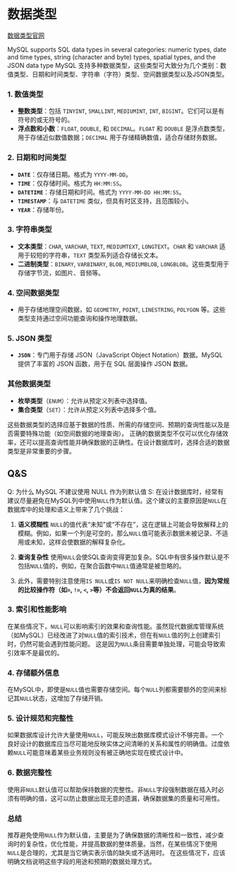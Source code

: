 # 数据类型
[数据类型官网](https://dev.mysql.com/doc/refman/8.0/en/data-types.html)

MySQL supports SQL data types in several categories: numeric types, date and time types, string (character and byte) types, spatial types, and the JSON data type
MySQL 支持多种数据类型，这些类型可大致分为几个类别：数值类型、日期和时间类型、字符串（字符）类型、空间数据类型以及JSON类型。

### 1. 数值类型
- **整数类型**：包括 `TINYINT`, `SMALLINT`, `MEDIUMINT`, `INT`, `BIGINT`。它们可以是有符号的或无符号的。
- **浮点数和小数**：`FLOAT`, `DOUBLE`, 和 `DECIMAL`。`FLOAT` 和 `DOUBLE` 是浮点数类型，用于存储近似数值数据；`DECIMAL` 用于存储精确数值，适合存储财务数据。

### 2. 日期和时间类型
- **`DATE`**：仅存储日期。格式为 `YYYY-MM-DD`。
- **`TIME`**：仅存储时间。格式为 `HH:MM:SS`。
- **`DATETIME`**：存储日期和时间。格式为 `YYYY-MM-DD HH:MM:SS`。
- **`TIMESTAMP`**：与 `DATETIME` 类似，但具有时区支持，且范围较小。
- **`YEAR`**：存储年份。

### 3. 字符串类型
- **文本类型**：`CHAR`, `VARCHAR`, `TEXT`, `MEDIUMTEXT`, `LONGTEXT`。`CHAR` 和 `VARCHAR` 适用于较短的字符串，`TEXT` 类型系列适合存储长文本。
- **二进制类型**：`BINARY`, `VARBINARY`, `BLOB`, `MEDIUMBLOB`, `LONGBLOB`。这些类型用于存储字节流，如图片、音频等。

### 4. 空间数据类型
- 用于存储地理空间数据，如 `GEOMETRY`, `POINT`, `LINESTRING`, `POLYGON` 等。这些类型支持通过空间功能查询和操作地理数据。

### 5. JSON 类型
- **`JSON`**：专门用于存储 JSON（JavaScript Object Notation）数据。MySQL 提供了丰富的 JSON 函数，用于在 SQL 层面操作 JSON 数据。

### 其他数据类型
- **枚举类型**（`ENUM`）：允许从预定义列表中选择值。
- **集合类型**（`SET`）：允许从预定义列表中选择多个值。

这些数据类型的选择应基于数据的性质、所需的存储空间、预期的查询性能以及是否需要特殊功能（如空间数据的地理查询）。
正确的数据类型不仅可以优化存储效率，还可以提高查询性能并确保数据的正确性。在设计数据库时，选择合适的数据类型是非常重要的步骤。

## Q&S
Q: 为什么 MySQL 不建议使用 NULL 作为列默认值
S: 在设计数据库时，经常有建议尽量避免在MySQL列中使用`NULL`作为默认值。这个建议的主要原因是`NULL`在数据库中的处理和语义上带来了几个挑战：

1. **语义模糊性**
`NULL`的值代表“未知”或“不存在”，这在逻辑上可能会导致解释上的模糊。例如，如果一个列是可空的，那么`NULL`值可能表示数据未被记录、不适用或未知，这样会使数据的解释复杂化。

2. **查询复杂性**
使用`NULL`会使SQL查询变得更加复杂。SQL中有很多操作默认是不包括`NULL`值的，例如，在聚合函数中`NULL`值通常是被忽略的。
3. 此外，需要特别注意使用`IS NULL`或`IS NOT NULL`来明确检查`NULL`值，**因为常规的比较操作符（如`=`, `!=`, `<`, `>`等）不会返回`NULL`为真的结果**。

### 3. **索引和性能影响**
在某些情况下，`NULL`可以影响索引的效果和查询性能。虽然现代数据库管理系统（如MySQL）已经改进了对`NULL`值的索引技术，但在有`NULL`值的列上创建索引时，仍然可能会遇到性能问题。
这是因为`NULL`条目需要单独处理，可能会导致索引效率不是最优的。

### 4. **存储额外信息**
在MySQL中，即使是`NULL`值也需要存储空间。每个`NULL`列都需要额外的空间来标记其`NULL`状态，这增加了存储开销。

### 5. **设计规范和完整性**
如果数据库设计允许大量使用`NULL`，可能反映出数据库模式设计不够完善。一个良好设计的数据库应当尽可能地反映实体之间清晰的关系和属性的明确值。过度依赖`NULL`可能意味着某些业务规则没有被正确地实现在模式设计中。

### 6. **数据完整性**
使用非`NULL`默认值可以帮助保持数据的完整性。非`NULL`字段强制数据在插入时必须有明确的值，这可以防止数据出现无意的遗漏，确保数据集的质量和可用性。

### 总结
推荐避免使用`NULL`作为默认值，主要是为了确保数据的清晰性和一致性，减少查询时的复杂性，优化性能，并提高数据的整体质量。当然，在某些情况下使用`NULL`是合理的，尤其是当它确实表示值的缺失或不适用时。
在这些情况下，应该明确文档说明这些字段的用途和预期的数据处理方式。